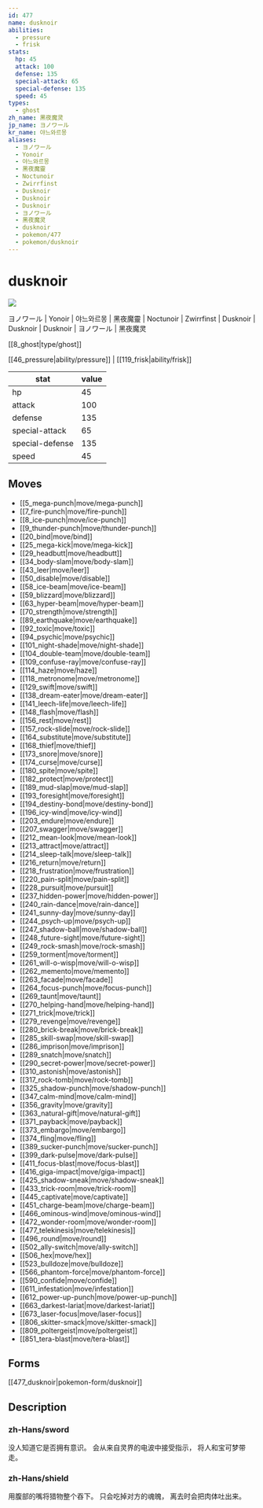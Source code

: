 ```yaml
---
id: 477
name: dusknoir
abilities:
  - pressure
  - frisk
stats:
  hp: 45
  attack: 100
  defense: 135
  special-attack: 65
  special-defense: 135
  speed: 45
types:
  - ghost
zh_name: 黑夜魔灵
jp_name: ヨノワール
kr_name: 야느와르몽
aliases:
  - ヨノワール
  - Yonoir
  - 야느와르몽
  - 黑夜魔靈
  - Noctunoir
  - Zwirrfinst
  - Dusknoir
  - Dusknoir
  - Dusknoir
  - ヨノワール
  - 黑夜魔灵
  - dusknoir
  - pokemon/477
  - pokemon/dusknoir
---
```

# dusknoir

![](https://raw.githubusercontent.com/PokeAPI/sprites/master/sprites/pokemon/477.png)

ヨノワール | Yonoir | 야느와르몽 | 黑夜魔靈 | Noctunoir | Zwirrfinst | Dusknoir | Dusknoir | Dusknoir | ヨノワール | 黑夜魔灵

[[8_ghost|type/ghost]]

[[46_pressure|ability/pressure]] | [[119_frisk|ability/frisk]]

|stat|value|
|---|---|
|hp|45|
|attack|100|
|defense|135|
|special-attack|65|
|special-defense|135|
|speed|45|


## Moves

- [[5_mega-punch|move/mega-punch]]
- [[7_fire-punch|move/fire-punch]]
- [[8_ice-punch|move/ice-punch]]
- [[9_thunder-punch|move/thunder-punch]]
- [[20_bind|move/bind]]
- [[25_mega-kick|move/mega-kick]]
- [[29_headbutt|move/headbutt]]
- [[34_body-slam|move/body-slam]]
- [[43_leer|move/leer]]
- [[50_disable|move/disable]]
- [[58_ice-beam|move/ice-beam]]
- [[59_blizzard|move/blizzard]]
- [[63_hyper-beam|move/hyper-beam]]
- [[70_strength|move/strength]]
- [[89_earthquake|move/earthquake]]
- [[92_toxic|move/toxic]]
- [[94_psychic|move/psychic]]
- [[101_night-shade|move/night-shade]]
- [[104_double-team|move/double-team]]
- [[109_confuse-ray|move/confuse-ray]]
- [[114_haze|move/haze]]
- [[118_metronome|move/metronome]]
- [[129_swift|move/swift]]
- [[138_dream-eater|move/dream-eater]]
- [[141_leech-life|move/leech-life]]
- [[148_flash|move/flash]]
- [[156_rest|move/rest]]
- [[157_rock-slide|move/rock-slide]]
- [[164_substitute|move/substitute]]
- [[168_thief|move/thief]]
- [[173_snore|move/snore]]
- [[174_curse|move/curse]]
- [[180_spite|move/spite]]
- [[182_protect|move/protect]]
- [[189_mud-slap|move/mud-slap]]
- [[193_foresight|move/foresight]]
- [[194_destiny-bond|move/destiny-bond]]
- [[196_icy-wind|move/icy-wind]]
- [[203_endure|move/endure]]
- [[207_swagger|move/swagger]]
- [[212_mean-look|move/mean-look]]
- [[213_attract|move/attract]]
- [[214_sleep-talk|move/sleep-talk]]
- [[216_return|move/return]]
- [[218_frustration|move/frustration]]
- [[220_pain-split|move/pain-split]]
- [[228_pursuit|move/pursuit]]
- [[237_hidden-power|move/hidden-power]]
- [[240_rain-dance|move/rain-dance]]
- [[241_sunny-day|move/sunny-day]]
- [[244_psych-up|move/psych-up]]
- [[247_shadow-ball|move/shadow-ball]]
- [[248_future-sight|move/future-sight]]
- [[249_rock-smash|move/rock-smash]]
- [[259_torment|move/torment]]
- [[261_will-o-wisp|move/will-o-wisp]]
- [[262_memento|move/memento]]
- [[263_facade|move/facade]]
- [[264_focus-punch|move/focus-punch]]
- [[269_taunt|move/taunt]]
- [[270_helping-hand|move/helping-hand]]
- [[271_trick|move/trick]]
- [[279_revenge|move/revenge]]
- [[280_brick-break|move/brick-break]]
- [[285_skill-swap|move/skill-swap]]
- [[286_imprison|move/imprison]]
- [[289_snatch|move/snatch]]
- [[290_secret-power|move/secret-power]]
- [[310_astonish|move/astonish]]
- [[317_rock-tomb|move/rock-tomb]]
- [[325_shadow-punch|move/shadow-punch]]
- [[347_calm-mind|move/calm-mind]]
- [[356_gravity|move/gravity]]
- [[363_natural-gift|move/natural-gift]]
- [[371_payback|move/payback]]
- [[373_embargo|move/embargo]]
- [[374_fling|move/fling]]
- [[389_sucker-punch|move/sucker-punch]]
- [[399_dark-pulse|move/dark-pulse]]
- [[411_focus-blast|move/focus-blast]]
- [[416_giga-impact|move/giga-impact]]
- [[425_shadow-sneak|move/shadow-sneak]]
- [[433_trick-room|move/trick-room]]
- [[445_captivate|move/captivate]]
- [[451_charge-beam|move/charge-beam]]
- [[466_ominous-wind|move/ominous-wind]]
- [[472_wonder-room|move/wonder-room]]
- [[477_telekinesis|move/telekinesis]]
- [[496_round|move/round]]
- [[502_ally-switch|move/ally-switch]]
- [[506_hex|move/hex]]
- [[523_bulldoze|move/bulldoze]]
- [[566_phantom-force|move/phantom-force]]
- [[590_confide|move/confide]]
- [[611_infestation|move/infestation]]
- [[612_power-up-punch|move/power-up-punch]]
- [[663_darkest-lariat|move/darkest-lariat]]
- [[673_laser-focus|move/laser-focus]]
- [[806_skitter-smack|move/skitter-smack]]
- [[809_poltergeist|move/poltergeist]]
- [[851_tera-blast|move/tera-blast]]

## Forms



[[477_dusknoir|pokemon-form/dusknoir]]

## Description

### zh-Hans/sword

没人知道它是否拥有意识。
会从来自灵界的电波中接受指示，
将人和宝可梦带走。

### zh-Hans/shield

用腹部的嘴将猎物整个吞下。
只会吃掉对方的魂魄，
离去时会把肉体吐出来。


